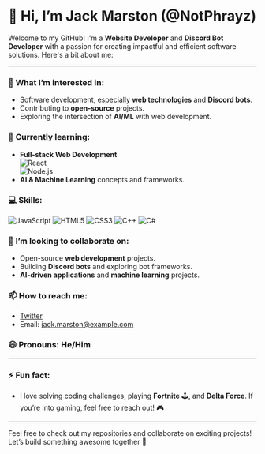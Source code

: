 # 👋 Hi, I’m Jack Marston (@NotPhrayz)

Welcome to my GitHub! I'm a **Website Developer** and **Discord Bot Developer** with a passion for creating impactful and efficient software solutions. Here's a bit about me:

---

### 👀 **What I’m interested in:**
- Software development, especially **web technologies** and **Discord bots**.
- Contributing to **open-source** projects.
- Exploring the intersection of **AI/ML** with web development.
  
### 🌱 **Currently learning:**
- **Full-stack Web Development**  
  ![React](https://img.shields.io/badge/React-61DAFB?style=flat&logo=react&logoColor=black)  
  ![Node.js](https://img.shields.io/badge/Node.js-339933?style=flat&logo=node.js&logoColor=white)
- **AI & Machine Learning** concepts and frameworks.

### 💻 **Skills:**
![JavaScript](https://img.shields.io/badge/JavaScript-F7DF1E?style=flat&logo=javascript&logoColor=white)
![HTML5](https://img.shields.io/badge/HTML5-E34F26?style=flat&logo=html5&logoColor=white)
![CSS3](https://img.shields.io/badge/CSS3-1572B6?style=flat&logo=css3&logoColor=white)
![C++](https://img.shields.io/badge/C%2B%2B-00599C?style=flat&logo=cplusplus&logoColor=white)
![C#](https://img.shields.io/badge/C%23-239120?style=flat&logo=c-sharp&logoColor=white)

### 💬 **I’m looking to collaborate on:**
- Open-source **web development** projects.
- Building **Discord bots** and exploring bot frameworks.
- **AI-driven applications** and **machine learning** projects.

### 📫 **How to reach me:**
- [Twitter](https://x.com/_Phrayz_)
- Email: jack.marston@example.com

### 😄 **Pronouns:** He/Him

---

### ⚡ **Fun fact:**
- I love solving coding challenges, playing **Fortnite** 🕹️, and **Delta Force**. If you’re into gaming, feel free to reach out! 🎮

---

Feel free to check out my repositories and collaborate on exciting projects! Let’s build something awesome together 🚀
